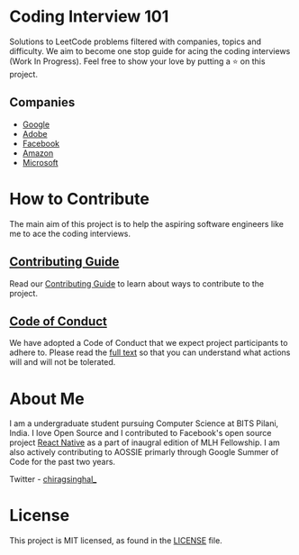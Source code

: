 # Coding Interview 101

Solutions to LeetCode problems filtered with companies, topics and difficulty. We aim to become one stop guide for acing the coding interviews (Work In Progress). Feel free to show your love by putting a :star: on this project.

## Companies 
 * [Google](Google/readme.md)
 * [Adobe](Adobe/readme.md)
 * [Facebook](Facebook/readme.md)
 * [Amazon](Amazon/readme.md)
 * [Microsoft](Microsoft/readme.md)

# How to Contribute

The main aim of this project is to help the aspiring software engineers like me to ace the coding interviews.

## [Contributing Guide](CONTRIBUTING.md)

Read our [Contributing Guide](CONTRIBUTING.md) to learn about ways to contribute to the project.

## [Code of Conduct](CODE_OF_CONDUCT.md)

We have adopted a Code of Conduct that we expect project participants to adhere to. Please read the [full text](CODE_OF_CONDUCT.md) so that you can understand what actions will and will not be tolerated.

# About Me

I am a undergraduate student pursuing Computer Science at BITS Pilani, India. I love Open Source and I contributed to Facebook's open source project [React Native](https://github.com/facebook/react-native)  as a part of inaugral edition of MLH Fellowship. I am also actively contributing to AOSSIE primarly through Google Summer of Code for the past two years.

Twitter - [chiragsinghal_](https://twitter.com/chiragsinghal_)

# License

This project is MIT licensed, as found in the [LICENSE](LICENSE) file.